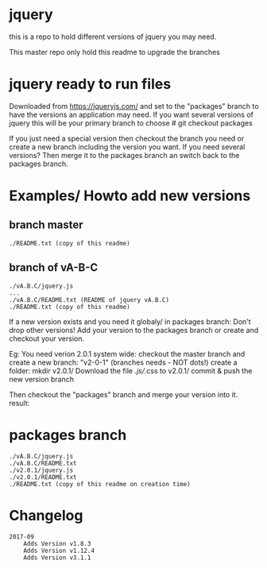 # jquery

this is a repo to hold different versions of jquery you may need.

This master repo only hold this readme to upgrade the branches


# jquery ready to run files
Downloaded from https://jqueryjs.com/ and set to the "packages" branch to have
the versions an application may need.
If you want several versions of jquery this will be your primary branch to choose
    # git checkout packages

If you just need a special version then checkout the branch you need or create
a new branch including the version you want.
If you need several versions? Then merge it to the packages branch an switch
back to the packages branch.



# Examples/ Howto add new versions

## branch master
    ./README.txt (copy of this readme)


## branch of vA-B-C
    ./vA.B.C/jquery.js
    ...
    ./vA.B.C/README.txt (README of jquery vA.B.C)
    ./README.txt (copy of this readme)


If a new version exists and you need it globaly/ in packages branch:
Don't drop other versions! Add your version to the packages branch or create
and checkout your version.

Eg: You need verion 2.0.1 system wide:
checkout the master branch and create a new branch: "v2-0-1" (branches needs - NOT dots!)
create a folder: mkdir v2.0.1/
Download the file *.js/*.css to v2.0.1/
commit & push the new version branch

Then checkout the "packages" branch and merge your version into it. result:
# packages branch
    ./vA.B.C/jquery.js
    ./vA.B.C/README.txt
    ./v2.0.1/jquery.js
    ./v2.0.1/README.txt
    ./README.txt (copy of this readme on creation time)




# Changelog

    2017-09
        Adds Version v1.8.3
        Adds Version v1.12.4
        Adds Version v3.1.1
